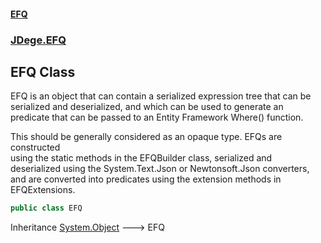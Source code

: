 #### [EFQ](index.md 'index')
### [JDege.EFQ](JDege_EFQ.md 'JDege.EFQ')
## EFQ Class
EFQ is an object that can contain a serialized expression tree that can be   
serialized and deserialized, and which can be used to generate an   
predicate that can be passed to an Entity Framework Where() function.  
  
This should be generally considered as an opaque type. EFQs are constructed  
using the static methods in the EFQBuilder class, serialized and  
deserialized using the System.Text.Json or Newtonsoft.Json converters,  
and are converted into predicates using the extension methods in EFQExtensions.  
```csharp
public class EFQ
```

Inheritance [System.Object](https://docs.microsoft.com/en-us/dotnet/api/System.Object 'System.Object') &#129106; EFQ  

